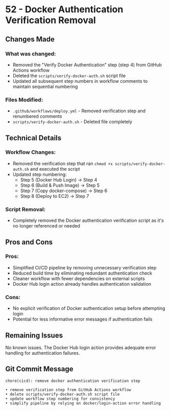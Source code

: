 # 52 - Docker Authentication Verification Removal

## Changes Made

### What was changed:

- Removed the "Verify Docker Authentication" step (step 4) from GitHub Actions workflow
- Deleted the `scripts/verify-docker-auth.sh` script file
- Updated all subsequent step numbers in workflow comments to maintain sequential numbering

### Files Modified:

- `.github/workflows/deploy.yml` - Removed verification step and renumbered comments
- `scripts/verify-docker-auth.sh` - Deleted file completely

## Technical Details

### Workflow Changes:

- Removed the verification step that ran `chmod +x scripts/verify-docker-auth.sh` and executed the script
- Updated step numbering:
  - Step 5 (Docker Hub Login) → Step 4
  - Step 6 (Build & Push Image) → Step 5
  - Step 7 (Copy docker-compose) → Step 6
  - Step 8 (Deploy to EC2) → Step 7

### Script Removal:

- Completely removed the Docker authentication verification script as it's no longer referenced or needed

## Pros and Cons

### Pros:

- Simplified CI/CD pipeline by removing unnecessary verification step
- Reduced build time by eliminating redundant authentication check
- Cleaner workflow with fewer dependencies on external scripts
- Docker Hub login action already handles authentication validation

### Cons:

- No explicit verification of Docker authentication setup before attempting login
- Potential for less informative error messages if authentication fails

## Remaining Issues

No known issues. The Docker Hub login action provides adequate error handling for authentication failures.

## Git Commit Message

```
chore(cicd): remove docker authentication verification step

• remove verification step from GitHub Actions workflow
• delete scripts/verify-docker-auth.sh script file
• update workflow step numbering for consistency
• simplify pipeline by relying on docker/login-action error handling
```
